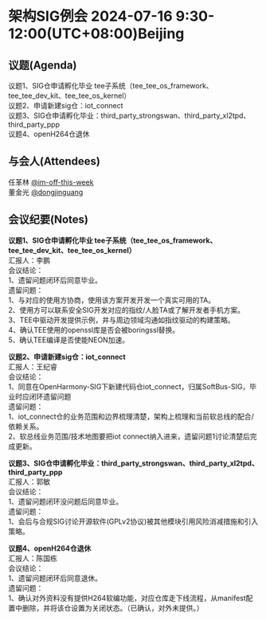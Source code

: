 # 架构SIG例会 2024-07-16 9:30-12:00(UTC+08:00)Beijing

## 议题(Agenda)

议题1、SIG仓申请孵化毕业  tee子系统（tee_tee_os_framework、tee_tee_dev_kit、tee_tee_os_kernel）  
议题2、申请新建sig仓：iot_connect  
议题3、SIG仓申请孵化毕业：third_party_strongswan、third_party_xl2tpd、third_party_ppp  
议题4、openH264仓退休  

## 与会人(Attendees)

任革林 [@im-off-this-week](https://gitee.com/im-off-this-week)  
董金光 [@dongjinguang](https://gitee.com/dongjinguang)  

## 会议纪要(Notes)

**议题1、SIG仓申请孵化毕业  tee子系统（tee_tee_os_framework、tee_tee_dev_kit、tee_tee_os_kernel）**  
汇报人：李鹏  
会议结论：  
1、遗留问题闭环后同意毕业。  
遗留问题：  
1、与对应的使用方协商，使用该方案开发开发一个真实可用的TA。  
2、使用方可以联系安全SIG开发对应的指纹/人脸TA或了解开发者手机方案。  
3、TEE中驱动开发提供示例，并与周边领域沟通如指纹驱动的构建策略。  
4、确认TEE使用的openssl库是否会被boringssl替换。  
5、确认TEE编译是否使能NEON加速。  

**议题2、申请新建sig仓：iot_connect**  
汇报人：王纪睿  
会议结论：  
1、同意在OpenHarmony-SIG下新建代码仓iot_connect，归属SoftBus-SIG，毕业时应闭环遗留问题  
遗留问题：  
1、iot_connect仓的业务范围和边界梳理清楚，架构上梳理和当前软总线的配合/依赖关系。  
2、软总线业务范围/技术地图要把iot connect纳入进来，遗留问题1讨论清楚后完成更新。  

**议题3、SIG仓申请孵化毕业：third_party_strongswan、third_party_xl2tpd、third_party_ppp**  
汇报人：郭敏  
会议结论：  
1、遗留问题闭环没问题后同意毕业。  
遗留问题：  
1、会后与合规SIG讨论开源软件(GPLv2协议)被其他模块引用风险消减措施和引入策略。  

**议题4、openH264仓退休**  
汇报人：陈国栋  
会议结论：  
1、遗留问题闭环后同意退休。  
遗留问题：  
1、确认对外资料没有提供H264软编功能，对应仓库走下线流程，从manifest配置中删除，并将该仓设置为关闭状态。（已确认，对外未提供。）  
